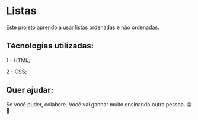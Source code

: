 # Listas

Este projeto aprendo a usar listas ordenadas e não ordenadas.

## Técnologias utilizadas:

1 - HTML;

2 - CSS;

## Quer ajudar:

Se você puder, colabore. Você vai ganhar muito ensinando outra pessoa. 😁  📲
